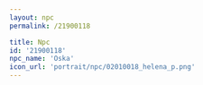 ```yaml
---
layout: npc
permalink: /21900118

title: Npc
id: '21900118'
npc_name: 'Oska'
icon_url: 'portrait/npc/02010018_helena_p.png'
---
```

